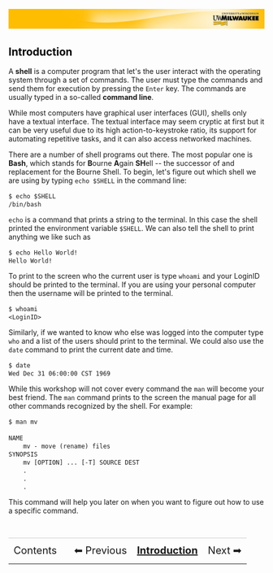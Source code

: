 [![](../../Banner.jpg)](http://uwm.edu/hpc/support)

## <a name="intro"></a><a href="#contents" style="text-decoration:none; color:black;">Introduction</a>
A **shell** is a computer program that let's the user interact with the operating system through a set of commands.
The user must type the commands and send them for execution by pressing the `Enter` key.
The commands are usually typed in a so-called **command line**.

While most computers have graphical user interfaces (GUI), shells only have a textual interface.
The textual interface may seem cryptic at first but it can be very useful due to its high action-to-keystroke ratio, its support for automating repetitive tasks, and it can also access networked machines.

There are a number of shell programs out there.
The most popular one is **Bash**, which stands for **B**ourne **A**gain **SH**ell -- the successor of and replacement for the Bourne Shell.
To begin, let's figure out which shell we are using by typing `echo $SHELL` in the command line:

	$ echo $SHELL
	/bin/bash

`echo` is a command that prints a string to the terminal. In this case the shell printed the environment variable `$SHELL`. We can also tell the shell to print anything we like such as

	$ echo Hello World!
	Hello World!

To print to the screen who the current user is type `whoami` and your LoginID should be printed to the terminal. If you are using your personal computer then the username will be printed to the terminal.

	$ whoami
	<LoginID>

Similarly, if we wanted to know who else was logged into the computer type `who` and a list of the users should print to the terminal. We could also use the `date` command to print the current date and time.

	$ date
	Wed Dec 31 06:00:00 CST 1969
	
While this workshop will not cover every command the `man` will become your best friend. The `man` command prints to the screen the manual page for all other commands recognized by the shell. For example:

	$ man mv

	NAME
		mv - move (rename) files
	SYNOPSIS
		mv [OPTION] ... [-T] SOURCE DEST
		.
		.
		.

This command will help you later on when you want to figure out how to use a specific command.


<!--
<table style="width:100%; border-collapse: collapse; border:0px solid black;" >
<tr style="border:0px solid black;">
<td style=" border:0px solid black; text-align:center;"><a style="text-decoration:none;" href="./bash_main_multi.html">⬅ Content</a></td>
<td style="border:0px solid black; text-align:center;">Introduction</td>
<td style="border:0px solid black; text-align:center;"><a style="text-decoration:none;" href="./bash_main_multi_1.html">Files and Directories</a>
<td style="border:0px solid black; text-align:center;"><a style="text-decoration:none;" href="./bash_main_multi_2.html">Manipulating Files and Directories</a>
<td style="border:0px solid black; text-align:center;"><a style="text-decoration:none;" href="./bash_main_multi_3.html">Pipes and Filters</a>
<td style="border:0px solid black; text-align:center;"><a style="text-decoration:none;" href="./bash_main_multi_4.html">Shell Scripts</a>
<td style="border:0px solid black; text-align:center;"><a style="text-decoration:none;" href="./bash_main_multi_5.html">Finding Things</a>
<td style="border:0px solid black; text-align:center;"><a style="text-decoration:none;" href="./bash_main_multi_1.html"> Next ➡ </a></td>
</table>
-->

<br>
<table style="width:100%; border-collapse: collapse; border:0px solid black;" >
<tr style="border:0px solid black; border-top:1px solid #CCC; line-height:300%;">
<td style=" border:0px solid black; text-align:center; font-size:20px;"><a style="text-decoration:none;" href="./bash_multi.html">Contents</a></td>
<td style=" border:0px solid black;"></td>
<td style=" border:0px solid black; text-align:center; font-size:20px;"><a style="text-decoration:none;" href="./bash_multi.html">⬅ Previous</a></td>
<td style=" border:0px solid black; text-align:center; font-size:20px;"><a style="font-weight:bold;" href="./bash_multi_1.html">Introduction</a></td>
<td style="border:0px solid black; text-align:center; font-size:20px;"><a style="text-decoration:none;" href="./bash_multi_2.html">Next ➡</a></td>
</table>
